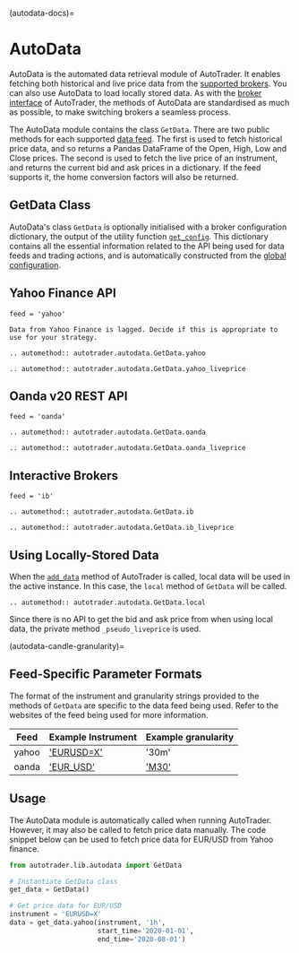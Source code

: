 (autodata-docs)=
# AutoData

AutoData is the automated data retrieval module of AutoTrader. It enables fetching both historical and live 
price data from the [supported brokers](supported-brokers). You can also use AutoData to load locally stored
data. As with the [broker interface](broker-interface) of AutoTrader, the methods of AutoData are standardised
as much as possible, to make switching brokers a seamless process.

The AutoData module contains the class `GetData`. There are two public methods for each supported 
[data feed](autotrader-configure). The first is used to fetch historical price data, and so returns a Pandas
DataFrame of the Open, High, Low and Close prices. The second is used to fetch the live price of an instrument,
and returns the current bid and ask prices in a dictionary. If the feed supports it, the home conversion factors
will also be returned.


## GetData Class
AutoData's class `GetData` is optionally initialised with a broker configuration dictionary, the output of 
the utility function [`get_config`](utils-get-config). This dictionary contains all the essential information 
related to the API being used for data feeds and trading actions, and is automatically constructed from the 
[global configuration](global-config).




## Yahoo Finance API
`feed = 'yahoo'`

```{warning}
Data from Yahoo Finance is lagged. Decide if this is appropriate to use for your strategy.
```

```{eval-rst}
.. automethod:: autotrader.autodata.GetData.yahoo
```

```{eval-rst}
.. automethod:: autotrader.autodata.GetData.yahoo_liveprice
```


## Oanda v20 REST API
`feed = 'oanda'`

```{eval-rst}
.. automethod:: autotrader.autodata.GetData.oanda
```


```{eval-rst}
.. automethod:: autotrader.autodata.GetData.oanda_liveprice
```


## Interactive Brokers
`feed = 'ib'`

```{eval-rst}
.. automethod:: autotrader.autodata.GetData.ib
```


```{eval-rst}
.. automethod:: autotrader.autodata.GetData.ib_liveprice
```


## Using Locally-Stored Data
When the [`add_data`](autotrader-add-data) method of AutoTrader is called, local data will be used in the 
active instance. In this case, the `local` method of `GetData` will be called.

```{eval-rst}
.. automethod:: autotrader.autodata.GetData.local
```

Since there is no API to get the bid and ask price from when using local data, the private method 
`_pseudo_liveprice` is used. 




(autodata-candle-granularity)=
## Feed-Specific Parameter Formats
The format of the instrument and granularity strings provided to the methods of `GetData` are 
specific to the data feed being used. Refer to the websites of the feed being used for more
information.


| Feed | Example Instrument | Example granularity |
|------|--------------------|---------------------|
|yahoo | ['EURUSD=X'](https://finance.yahoo.com/quote/EURUSD=X/) | '30m' |
|oanda | ['EUR_USD'](https://developer.oanda.com/rest-live-v20/primitives-df/#InstrumentName) | ['M30'](https://developer.oanda.com/rest-live-v20/instrument-df/) |




## Usage
The AutoData module is automatically called when running AutoTrader. However, it may 
also be called to fetch price data manually. The code snippet below can be used to fetch 
price data for EUR/USD from Yahoo finance.

```python
from autotrader.lib.autodata import GetData

# Instantiate GetData class
get_data = GetData()

# Get price data for EUR/USD
instrument = 'EURUSD=X'
data = get_data.yahoo(instrument, '1h', 
                      start_time='2020-01-01', 
                      end_time='2020-08-01')
```